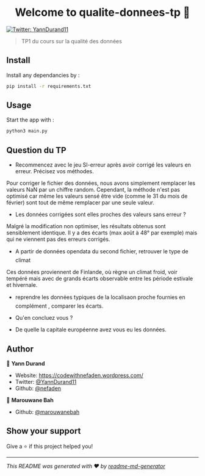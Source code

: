 <h1 align="center">Welcome to qualite-donnees-tp 👋</h1>
<p>
  <a href="https://twitter.com/YannDurand11" target="_blank">
    <img alt="Twitter: YannDurand11" src="https://img.shields.io/twitter/follow/YannDurand11.svg?style=social" />
  </a>
</p>

> TP1 du cours sur la qualité des données

## Install

Install any dependancies by :
```sh
pip install -r requirements.txt
```

## Usage

Start the app with :
```sh
python3 main.py
```

## Question du TP

* Recommencez	avec	le	jeu	SI-erreur	après	avoir	corrigé	les	valeurs	en	erreur.	Précisez	vos	méthodes.

Pour corriger le fichier des données, nous avons simplement remplacer les valeurs NaN par un chiffre random.
Cependant, la méthode n'est pas optimisé car même les valeurs sensé être vide (comme le 31 du mois de février) sont tout de même remplacer par une seule valeur.

* Les	données	corrigées	sont	elles	proches	des	valeurs	sans	erreur	?

Malgré la modification non optimiser, les résultats obtenus sont sensiblement identique. Il y a des écarts (max août à 48° par exemple) mais qui ne viennent pas des erreurs corrigés.

* A	partir	de	données	opendata	du	second	fichier,	retrouver	le	type	de	climat

Ces données proviennent de Finlande, où règne un climat froid, voir tempéré mais avec de grands écarts observable entre les période estivale et hivernale.
  * reprendre	les	données	typiques	de	la	localisaon	proche		fournies	en	complément	,	comparer	les	écarts.

  * Qu'en	concluez	vous	?

  * De	quelle	la	capitale	européenne	avez	vous		eu	les	données.

## Author

👤 **Yann Durand**

* Website: https://codewithnefaden.wordpress.com/
* Twitter: [@YannDurand11](https://twitter.com/YannDurand11)
* Github: [@nefaden](https://github.com/nefaden)

👤 **Marouwane Bah**

* Github: [@marouwanebah](https://github.com/marouwanebah)

## Show your support

Give a ⭐️ if this project helped you!

***
_This README was generated with ❤️ by [readme-md-generator](https://github.com/kefranabg/readme-md-generator)_